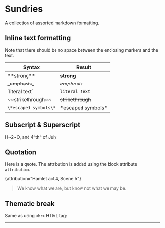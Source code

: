 # Sundries

A collection of assorted markdown formatting.

## Inline text formatting

Note that there should be no space between the enclosing markers and the text.

| Syntax         | Result                  |
| ------------------- | --------------------------- |
| \*\*strong\*\*  | **strong**    |
| \_emphasis\_           | _emphasis_ |
| \`literal text\`  |`literal text`    |
| \~\~strikethrough\~\~           | ~~strikethrough~~ |
| `\*escaped symbols\*`           | \*escaped symbols\* |

## Subscript & Superscript

H~2~O, and 4^th^ of July

## Quotation

Here is a quote. The attribution is added using the block attribute `attribution`.

{attribution="Hamlet act 4, Scene 5"}
> We know what we are, but know not what we may be.

## Thematic break

Same as using `<hr>` HTML tag:
***
